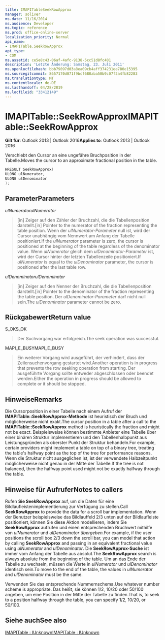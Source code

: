 ```yaml
---
title: IMAPITableSeekRowApprox
manager: soliver
ms.date: 11/16/2014
ms.audience: Developer
ms.topic: reference
ms.prod: office-online-server
localization_priority: Normal
api_name:
- IMAPITable.SeekRowApprox
api_type:
- COM
ms.assetid: ce5e8c43-06af-4afc-9138-5cc51d8fc401
description: 'Letzte Änderung: Samstag, 23. Juli 2011'
ms.openlocfilehash: bbb79097d03a8ea09cb4aff374231ee780e15395
ms.sourcegitcommit: 8657170d071f9bcf680aba50b9c07f2a4fb82283
ms.translationtype: MT
ms.contentlocale: de-DE
ms.lasthandoff: 04/28/2019
ms.locfileid: "33412149"
---
```

# <a name="imapitableseekrowapprox"></a><span data-ttu-id="b0133-103">IMAPITable::SeekRowApprox</span><span class="sxs-lookup"><span data-stu-id="b0133-103">IMAPITable::SeekRowApprox</span></span>

  
  
<span data-ttu-id="b0133-104">**Gilt für**: Outlook 2013 | Outlook 2016</span><span class="sxs-lookup"><span data-stu-id="b0133-104">**Applies to**: Outlook 2013 | Outlook 2016</span></span> 
  
<span data-ttu-id="b0133-105">Verschiebt den Cursor an eine ungefähre Bruchposition in der Tabelle.</span><span class="sxs-lookup"><span data-stu-id="b0133-105">Moves the cursor to an approximate fractional position in the table.</span></span> 
  
```cpp
HRESULT SeekRowApprox(
ULONG ulNumerator,
ULONG ulDenominator
);
```

## <a name="parameters"></a><span data-ttu-id="b0133-106">Parameter</span><span class="sxs-lookup"><span data-stu-id="b0133-106">Parameters</span></span>

 <span data-ttu-id="b0133-107">_ulNumerator_</span><span class="sxs-lookup"><span data-stu-id="b0133-107">_ulNumerator_</span></span>
  
> <span data-ttu-id="b0133-108">[in] Zeiger auf den Zähler der Bruchzahl, die die Tabellenposition darstellt.</span><span class="sxs-lookup"><span data-stu-id="b0133-108">[in] Pointer to the numerator of the fraction representing the table position.</span></span> <span data-ttu-id="b0133-109">Wenn der  _ulNumerator-Parameter_ null ist, wird der Cursor unabhängig vom Nennwert am Anfang der Tabelle positioniert.</span><span class="sxs-lookup"><span data-stu-id="b0133-109">If the  _ulNumerator_ parameter is zero, the cursor is positioned at the beginning of the table regardless of the denominator value.</span></span> <span data-ttu-id="b0133-110">Wenn  _ulNumerator_ gleich dem  _ulDenominator-Parameter_ ist, wird der Cursor hinter der letzten Tabellenzeile positioniert.</span><span class="sxs-lookup"><span data-stu-id="b0133-110">If  _ulNumerator_ is equal to the  _ulDenominator_ parameter, the cursor is positioned after the last table row.</span></span> 
    
 <span data-ttu-id="b0133-111">_ulDenominator_</span><span class="sxs-lookup"><span data-stu-id="b0133-111">_ulDenominator_</span></span>
  
> <span data-ttu-id="b0133-112">[in] Zeiger auf den Nenner der Bruchzahl, die die Tabellenposition darstellt.</span><span class="sxs-lookup"><span data-stu-id="b0133-112">[in] Pointer to the denominator of the fraction representing the table position.</span></span> <span data-ttu-id="b0133-113">Der  _ulDenominator-Parameter_ darf nicht null sein.</span><span class="sxs-lookup"><span data-stu-id="b0133-113">The  _ulDenominator_ parameter cannot be zero.</span></span> 
    
## <a name="return-value"></a><span data-ttu-id="b0133-114">Rückgabewert</span><span class="sxs-lookup"><span data-stu-id="b0133-114">Return value</span></span>

<span data-ttu-id="b0133-115">S_OK</span><span class="sxs-lookup"><span data-stu-id="b0133-115">S_OK</span></span> 
  
> <span data-ttu-id="b0133-116">Der Suchvorgang war erfolgreich.</span><span class="sxs-lookup"><span data-stu-id="b0133-116">The seek operation was successful.</span></span>
    
<span data-ttu-id="b0133-117">MAPI_E_BUSY</span><span class="sxs-lookup"><span data-stu-id="b0133-117">MAPI_E_BUSY</span></span> 
  
> <span data-ttu-id="b0133-118">Ein weiterer Vorgang wird ausgeführt, der verhindert, dass der Zeilensuchenvorgang gestartet wird.</span><span class="sxs-lookup"><span data-stu-id="b0133-118">Another operation is in progress that prevents the row seeking operation from starting.</span></span> <span data-ttu-id="b0133-119">Der ausgeführte Vorgang sollte entweder abgeschlossen oder beendet werden.</span><span class="sxs-lookup"><span data-stu-id="b0133-119">Either the operation in progress should be allowed to complete or it should be stopped.</span></span>
    
## <a name="remarks"></a><span data-ttu-id="b0133-120">Hinweise</span><span class="sxs-lookup"><span data-stu-id="b0133-120">Remarks</span></span>

<span data-ttu-id="b0133-121">Die Cursorposition in einer Tabelle nach einem Aufruf der **IMAPITable::SeekRowApprox-Methode** ist heuristisch der Bruch und möglicherweise nicht exakt.</span><span class="sxs-lookup"><span data-stu-id="b0133-121">The cursor position in a table after a call to the **IMAPITable::SeekRowApprox** method is heuristically the fraction and might not be exact.</span></span> <span data-ttu-id="b0133-122">Beispielsweise können bestimmte Anbieter eine Tabelle über einer binären Struktur implementieren und den Tabellenhalbpunkt aus Leistungsgründen als oberster Punkt der Struktur behandeln.</span><span class="sxs-lookup"><span data-stu-id="b0133-122">For example, certain providers might implement a table on top of a binary tree, treating the table's halfway point as the top of the tree for performance reasons.</span></span> <span data-ttu-id="b0133-123">Wenn die Struktur nicht ausgeglichen ist, ist der verwendete Halbzeitpunkt möglicherweise nicht genau in der Mitte der Tabelle.</span><span class="sxs-lookup"><span data-stu-id="b0133-123">If the tree is not balanced, then the halfway point used might not be exactly halfway through the table.</span></span> 
  
## <a name="notes-to-callers"></a><span data-ttu-id="b0133-124">Hinweise für Aufrufer</span><span class="sxs-lookup"><span data-stu-id="b0133-124">Notes to callers</span></span>

<span data-ttu-id="b0133-125">Rufen **Sie SeekRowApprox** auf, um die Daten für eine Bildlaufleistenimplementierung zur Verfügung zu stellen.</span><span class="sxs-lookup"><span data-stu-id="b0133-125">Call **SeekRowApprox** to provide the data for a scroll bar implementation.</span></span> <span data-ttu-id="b0133-126">Wenn der Benutzer beispielsweise das Bildlauffeld 2/3 unten auf der Bildlaufleiste positioniert, können Sie diese Aktion modellieren, indem Sie **SeekRowApprox** aufrufen und einen entsprechenden Bruchwert mithilfe von _ulNumerator_ und _ulDenominator übergeben._</span><span class="sxs-lookup"><span data-stu-id="b0133-126">For example, if the user positions the scroll box 2/3 down the scroll bar, you can model that action by calling **SeekRowApprox** and passing in an equivalent fractional value using  _ulNumerator_ and  _ulDenominator_.</span></span> <span data-ttu-id="b0133-127">Die **SeekRowApprox-Suche** ist immer vom Anfang der Tabelle aus absolut.</span><span class="sxs-lookup"><span data-stu-id="b0133-127">The **SeekRowApprox** search is always absolute from the beginning of the table.</span></span> <span data-ttu-id="b0133-128">Um an das Ende der Tabelle zu wechseln, müssen die Werte in  _ulNumerator_ und  _ulDenominator_ identisch sein.</span><span class="sxs-lookup"><span data-stu-id="b0133-128">To move to the end of the table, the values in  _ulNumerator_ and  _ulDenominator_ must be the same.</span></span> 
  
<span data-ttu-id="b0133-129">Verwenden Sie das entsprechende Nummernschema.</span><span class="sxs-lookup"><span data-stu-id="b0133-129">Use whatever number scheme is appropriate.</span></span> <span data-ttu-id="b0133-130">Das heißt, sie können 1/2, 10/20 oder 50/100 angeben, um eine Position in der Mitte der Tabelle zu finden.</span><span class="sxs-lookup"><span data-stu-id="b0133-130">That is, to seek to a position halfway through the table, you can specify 1/2, 10/20, or 50/100.</span></span> 
  
## <a name="see-also"></a><span data-ttu-id="b0133-131">Siehe auch</span><span class="sxs-lookup"><span data-stu-id="b0133-131">See also</span></span>



[<span data-ttu-id="b0133-132">IMAPITable : IUnknown</span><span class="sxs-lookup"><span data-stu-id="b0133-132">IMAPITable : IUnknown</span></span>](imapitableiunknown.md)


